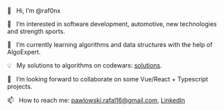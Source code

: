 👋 &nbsp; Hi, I’m @raf0nx

👀 &nbsp; I’m interested in software development, automotive, new technologies and strength sports.

🌱 &nbsp; I’m currently learning algorithms and data structures with the help of AlgoExpert.

💡 &nbsp; My solutions to algorithms on codewars: [solutions](https://www.codewars.com/users/raf0nx/completed).

💞️ &nbsp; I’m looking forward to collaborate on some Vue/React + Typescript projects.

📫 &nbsp; How to reach me: pawlowski.rafal16@gmail.com, [LinkedIn](https://www.linkedin.com/in/rafa%C5%82-paw%C5%82owski-485b8a1b4/)

